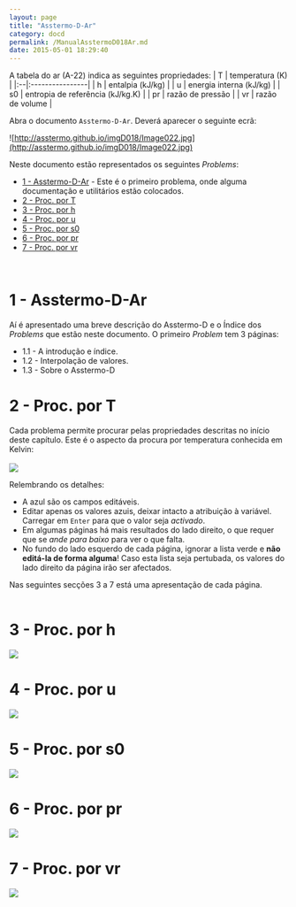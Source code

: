 ```yaml
---
layout: page
title: "Asstermo-D-Ar"
category: docd
permalink: /ManualAsstermoD018Ar.md
date: 2015-05-01 18:29:40
---
```


A tabela do ar (A-22) indica as seguintes propriedades:
| T | temperatura (K) |
|:--|:----------------|
| h | entalpia (kJ/kg) |
| u | energia interna (kJ/kg) |
| s0 | entropia de referência (kJ/kg.K) |
| pr | razão de pressão |
| vr | razão de volume |

Abra o documento `Asstermo-D-Ar`. Deverá aparecer o seguinte ecrã:

![http://asstermo.github.io/imgD018/Image022.jpg](http://asstermo.github.io/imgD018/Image022.jpg)

Neste documento estão representados os seguintes _Problems_:
  * [1 - Asstermo-D-Ar](#1_-_Asstermo-D-Ar) - Este é o primeiro problema, onde alguma documentação e utilitários estão colocados.
  * [2 - Proc. por T](#2_-_Proc._por_T)
  * [3 - Proc. por h](#3_-_Proc._por_h)
  * [4 - Proc. por u](#4_-_Proc._por_u)
  * [5 - Proc. por s0](#5_-_Proc._por_s0)
  * [6 - Proc. por pr](#6_-_Proc._por_pr)
  * [7 - Proc. por vr](#7_-_Proc._por_vr)

<br>
<h1>1 - Asstermo-D-Ar</h1>
Aí é apresentado uma breve descrição do Asstermo-D e o Índice dos <i>Problems</i> que estão neste documento. O primeiro <i>Problem</i> tem 3 páginas:<br>
<ul><li>1.1 - A introdução e índice.<br>
</li><li>1.2 - Interpolação de valores.<br>
</li><li>1.3 - Sobre o Asstermo-D</li></ul>

<h1>2 - Proc. por T</h1>
Cada problema permite procurar pelas propriedades descritas no início deste capítulo. Este é o aspecto da procura por temperatura conhecida em Kelvin:<br>
<br>
<img src='http://asstermo.github.io/imgD018/Image025.jpg' />

Relembrando os detalhes:<br>
<ul><li>A azul são os campos editáveis.<br>
</li><li>Editar apenas os valores azuis, deixar intacto a atribuição à variável. Carregar em <code>Enter</code> para que o valor seja <i>activado</i>.<br>
</li><li>Em algumas páginas há mais resultados do lado direito, o que requer que se <i>ande para baixo</i> para ver o que falta.<br>
</li><li>No fundo do lado esquerdo de cada página, ignorar a lista verde e <b>não editá-la de forma alguma</b>! Caso esta lista seja pertubada, os valores do lado direito da página irão ser afectados.</li></ul>

Nas seguintes secções 3 a 7 está uma apresentação de cada página.<br>
<br>
<h1>3 - Proc. por h</h1>

<img src='http://asstermo.github.io/imgD018/Image026.jpg' />

<h1>4 - Proc. por u</h1>

<img src='http://asstermo.github.io/imgD018/Image027.jpg' />

<h1>5 - Proc. por s0</h1>

<img src='http://asstermo.github.io/imgD018/Image028.jpg' />

<h1>6 - Proc. por pr</h1>

<img src='http://asstermo.github.io/imgD018/Image029.jpg' />

<h1>7 - Proc. por vr</h1>

<img src='http://asstermo.github.io/imgD018/Image030.jpg' />
